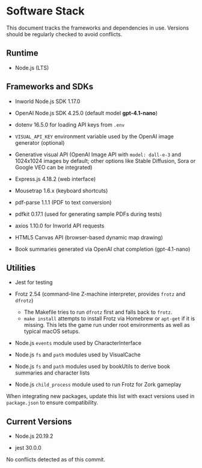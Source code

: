 # Software Stack

This document tracks the frameworks and dependencies in use. Versions should be regularly checked to avoid conflicts.

## Runtime
- Node.js (LTS)


## Frameworks and SDKs
- Inworld Node.js SDK 1.17.0
- OpenAI Node.js SDK 4.25.0 (default model **gpt-4.1-nano**)
- dotenv 16.5.0 for loading API keys from `.env`
- `VISUAL_API_KEY` environment variable used by the OpenAI image generator (optional)

- Generative visual API (OpenAI Image API with `model: dall-e-3` and 1024x1024 images by default; other options like Stable Diffusion, Sora or Google VEO can be integrated)

- Express.js 4.18.2 (web interface)
- Mousetrap 1.6.x (keyboard shortcuts)
- pdf-parse 1.1.1 (PDF to text conversion)
- pdfkit 0.17.1 (used for generating sample PDFs during tests)
- axios 1.10.0 for Inworld API requests
- HTML5 Canvas API (browser-based dynamic map drawing)
- Book summaries generated via OpenAI chat completion (gpt-4.1-nano)


## Utilities
- Jest for testing

- Frotz 2.54 (command-line Z-machine interpreter, provides `frotz` and `dfrotz`)
  - The Makefile tries to run `dfrotz` first and falls back to `frotz`.
  - `make install` attempts to install Frotz via Homebrew or `apt-get` if it is
    missing. This lets the game run under root environments as well as typical
    macOS setups.
- Node.js `events` module used by CharacterInterface

- Node.js `fs` and `path` modules used by VisualCache
- Node.js `fs` and `path` modules used by bookUtils to derive book summaries and character lists
- Node.js `child_process` module used to run Frotz for Zork gameplay


When integrating new packages, update this list with exact versions used in `package.json` to ensure compatibility.

## Current Versions
- Node.js 20.19.2

- jest 30.0.0


No conflicts detected as of this commit.
